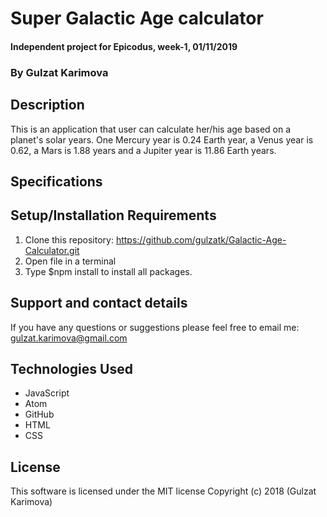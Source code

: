 # Super Galactic Age calculator

#### Independent project for Epicodus, week-1, 01/11/2019

### By Gulzat Karimova

## Description

This is an application that user can calculate her/his age based on a planet's solar years. One Mercury year is 0.24 Earth year, a Venus year is 0.62, a Mars is 1.88 years and a Jupiter year is 11.86 Earth years.

## Specifications

## Setup/Installation Requirements

1. Clone this repository: https://github.com/gulzatk/Galactic-Age-Calculator.git
2. Open file in a terminal
3. Type $npm install to install all packages.

## Support and contact details

If you have any questions or suggestions please feel free to email me: gulzat.karimova@gmail.com

## Technologies Used
* JavaScript
* Atom
* GitHub
* HTML
* CSS


## License
This software is licensed under the MIT license
Copyright (c) 2018 (Gulzat Karimova)
